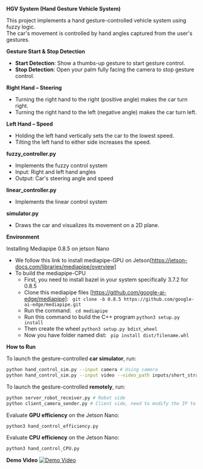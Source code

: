 **HGV System (Hand Gesture Vehicle System)**

This project implements a hand gesture-controlled vehicle system using fuzzy logic.  
The car's movement is controlled by hand angles captured from the user's gestures.


**Gesture Start & Stop Detection**

- **Start Detection**: Show a thumbs-up gesture to start gesture control.  
- **Stop Detection**: Open your palm fully facing the camera to stop gesture control.


**Right Hand – Steering**

- Turning the right hand to the right (positive angle) makes the car turn right.
- Turning the right hand to the left (negative angle) makes the car turn left.


**Left Hand – Speed**

- Holding the left hand vertically sets the car to the lowest speed.
- Tilting the left hand to either side increases the speed.


**fuzzy_controller.py**

- Implements the fuzzy control system  
- Input: Right and left hand angles  
- Output: Car's steering angle and speed

**linear_controller.py**
- Implements the linear control system  

**simulator.py**

- Draws the car and visualizes its movement on a 2D plane.

**Environment**

Installing Mediapipe 0.8.5 on jetson Nano
- We follow this link to install mediapipe-GPU on Jetson[https://jetson-docs.com/libraries/mediapipe/overview]
- To build the mediapipe-CPU
  - First, you need to install bazel in your system specifically 3.7.2 for 0.8.5  
  - Clone this mediapipe files [https://github.com/google-ai-edge/mediapipe]: ``` git clone -b 0.8.5 https://github.com/google-ai-edge/mediapipe.git```
  - Run the command: ``` cd mediapipe```
  -  Run this command to build the C++ program ```python3 setup.py install``` 
  - Then create the wheel ```python3 setup.py bdist_wheel```
  - Now you have folder named dist: ``` pip install dist/filename.whl```

**How to Run**

To launch the gesture-controlled **car simulator**, run:

```bash
python hand_control_sim.py --input camera # Using camera
python hand_control_sim.py --input video --video_path inputs/short_straight.mp4 --controller linear # Using pre-record video
```

To launch the gesture-controlled **remotely**, run:

```bash
python server_robot_receiver.py # Robot side
python client_camera_sender.py # Client side, need to modify the IP to server's IP
```

Evaluate **GPU efficiency** on the Jetson Nano: 
```bash
python3 hand_control_efficiency.py
```

Evaluate **CPU efficiency** on the Jetson Nano: 
```bash
python3 hand_control_CPU.py
```

**Demo Video**
[![Demo Video](https://drive.google.com/uc?export=view&id=1gkuTq4lmhjmGdQFhGYxvnMy5Y-Aq__7M)](https://drive.google.com/file/d/1Pbk-4f_Owc1YzzIoVLBz1tI2d2YnybkL/view?usp=sharing)

